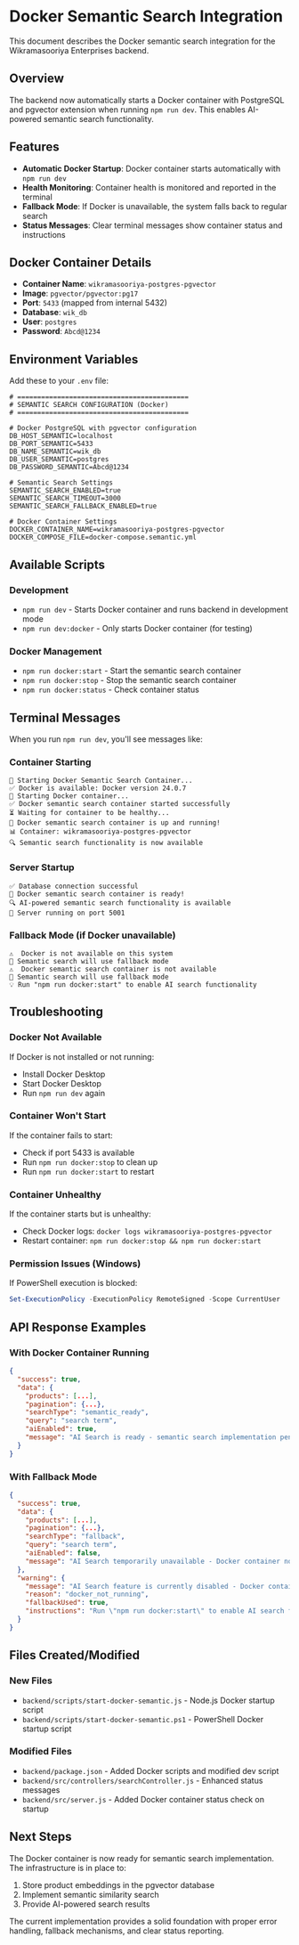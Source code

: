 # Docker Semantic Search Integration

This document describes the Docker semantic search integration for the Wikramasooriya Enterprises backend.

## Overview

The backend now automatically starts a Docker container with PostgreSQL and pgvector extension when running `npm run dev`. This enables AI-powered semantic search functionality.

## Features

- **Automatic Docker Startup**: Docker container starts automatically with `npm run dev`
- **Health Monitoring**: Container health is monitored and reported in the terminal
- **Fallback Mode**: If Docker is unavailable, the system falls back to regular search
- **Status Messages**: Clear terminal messages show container status and instructions

## Docker Container Details

- **Container Name**: `wikramasooriya-postgres-pgvector`
- **Image**: `pgvector/pgvector:pg17`
- **Port**: `5433` (mapped from internal 5432)
- **Database**: `wik_db`
- **User**: `postgres`
- **Password**: `Abcd@1234`

## Environment Variables

Add these to your `.env` file:

```env
# ===========================================
# SEMANTIC SEARCH CONFIGURATION (Docker)
# ===========================================

# Docker PostgreSQL with pgvector configuration
DB_HOST_SEMANTIC=localhost
DB_PORT_SEMANTIC=5433
DB_NAME_SEMANTIC=wik_db
DB_USER_SEMANTIC=postgres
DB_PASSWORD_SEMANTIC=Abcd@1234

# Semantic Search Settings
SEMANTIC_SEARCH_ENABLED=true
SEMANTIC_SEARCH_TIMEOUT=3000
SEMANTIC_SEARCH_FALLBACK_ENABLED=true

# Docker Container Settings
DOCKER_CONTAINER_NAME=wikramasooriya-postgres-pgvector
DOCKER_COMPOSE_FILE=docker-compose.semantic.yml
```

## Available Scripts

### Development
- `npm run dev` - Starts Docker container and runs backend in development mode
- `npm run dev:docker` - Only starts Docker container (for testing)

### Docker Management
- `npm run docker:start` - Start the semantic search container
- `npm run docker:stop` - Stop the semantic search container
- `npm run docker:status` - Check container status

## Terminal Messages

When you run `npm run dev`, you'll see messages like:

### Container Starting
```
🐳 Starting Docker Semantic Search Container...
✅ Docker is available: Docker version 24.0.7
🚀 Starting Docker container...
✅ Docker semantic search container started successfully
⏳ Waiting for container to be healthy...
🎉 Docker semantic search container is up and running!
📊 Container: wikramasooriya-postgres-pgvector
🔍 Semantic search functionality is now available
```

### Server Startup
```
✅ Database connection successful
🎉 Docker semantic search container is ready!
🔍 AI-powered semantic search functionality is available
🚀 Server running on port 5001
```

### Fallback Mode (if Docker unavailable)
```
⚠️  Docker is not available on this system
🔄 Semantic search will use fallback mode
⚠️  Docker semantic search container is not available
🔄 Semantic search will use fallback mode
💡 Run "npm run docker:start" to enable AI search functionality
```

## Troubleshooting

### Docker Not Available
If Docker is not installed or not running:
- Install Docker Desktop
- Start Docker Desktop
- Run `npm run dev` again

### Container Won't Start
If the container fails to start:
- Check if port 5433 is available
- Run `npm run docker:stop` to clean up
- Run `npm run docker:start` to restart

### Container Unhealthy
If the container starts but is unhealthy:
- Check Docker logs: `docker logs wikramasooriya-postgres-pgvector`
- Restart container: `npm run docker:stop && npm run docker:start`

### Permission Issues (Windows)
If PowerShell execution is blocked:
```powershell
Set-ExecutionPolicy -ExecutionPolicy RemoteSigned -Scope CurrentUser
```

## API Response Examples

### With Docker Container Running
```json
{
  "success": true,
  "data": {
    "products": [...],
    "pagination": {...},
    "searchType": "semantic_ready",
    "query": "search term",
    "aiEnabled": true,
    "message": "AI Search is ready - semantic search implementation pending"
  }
}
```

### With Fallback Mode
```json
{
  "success": true,
  "data": {
    "products": [...],
    "pagination": {...},
    "searchType": "fallback",
    "query": "search term",
    "aiEnabled": false,
    "message": "AI Search temporarily unavailable - Docker container not running"
  },
  "warning": {
    "message": "AI Search feature is currently disabled - Docker container not running",
    "reason": "docker_not_running",
    "fallbackUsed": true,
    "instructions": "Run \"npm run docker:start\" to enable AI search functionality"
  }
}
```

## Files Created/Modified

### New Files
- `backend/scripts/start-docker-semantic.js` - Node.js Docker startup script
- `backend/scripts/start-docker-semantic.ps1` - PowerShell Docker startup script

### Modified Files
- `backend/package.json` - Added Docker scripts and modified dev script
- `backend/src/controllers/searchController.js` - Enhanced status messages
- `backend/src/server.js` - Added Docker container status check on startup

## Next Steps

The Docker container is now ready for semantic search implementation. The infrastructure is in place to:

1. Store product embeddings in the pgvector database
2. Implement semantic similarity search
3. Provide AI-powered search results

The current implementation provides a solid foundation with proper error handling, fallback mechanisms, and clear status reporting.
